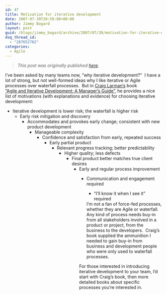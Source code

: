 ```yaml
---
id: 47
title: Motivation for iterative development
date: 2007-07-30T20:59:00+00:00
author: Jimmy Bogard
layout: post
guid: /blogs/jimmy_bogard/archive/2007/07/30/motivation-for-iterative-development.aspx
dsq_thread_id:
  - "287652762"
categories:
  - Agile
---
```

> _This post was originally published [here](http://grabbagoft.blogspot.com/2007/07/motivation-for-iterative-development.html)._

I&#8217;ve been asked by many teams now, &#8220;why iterative development?&#8221;&nbsp; I have a lot of strong, but not well-formed ideas why I like iterative or Agile processes over waterfall processes.&nbsp; But in [Craig Larman&#8217;s](http://www.craiglarman.com/) book   
[&#8220;Agile and Iterative Development: A Manager&#8217;s Guide&#8221;](http://www.amazon.com/exec/obidos/ASIN/0131111558), he provides a nice list of motivations (with explanations and evidence)&nbsp;for choosing iterative development:

  * Iterative development is lower risk; the waterfall is higher risk 
      * Early risk mitigation and discovery 
          * Accommodates and provokes early change; consistent with new product development 
              * Manageable complexity 
                  * Confidence and satisfaction from early, repeated success 
                      * Early partial product 
                          * Relevant progress tracking; better predictability 
                              * Higher quality; less defects 
                                  * Final product better matches true client desires 
                                      * Early and regular process improvement 
                                          * Communication and engagement required 
                                              * &#8220;I&#8217;ll know it when I see it&#8221; required</ul> 
                                            I&#8217;m not a fan of force-fed processes, whether they are Agile or waterfall.&nbsp; Any kind of process needs buy-in from all stakeholders involved in a product or project, from the business to the developers.&nbsp; Craig&#8217;s book supplied the ammunition I needed to gain buy-in from business and development people who were only used to waterfall processes.
                                            
                                            For those interested in introducing iterative development to your team, I&#8217;d start with Craig&#8217;s book, then more detailed books about specific processes you&#8217;re interested in.